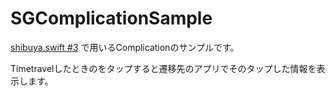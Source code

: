 # SGComplicationSample
[shibuya.swift #3](http://shibuya-swift.connpass.com/event/25656/) で用いるComplicationのサンプルです。

Timetravelしたときのをタップすると遷移先のアプリでそのタップした情報を表示します。
